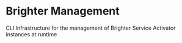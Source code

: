 # Brighter Management
CLI Infrastructure for the management of Brighter Service Activator instances at runtime
